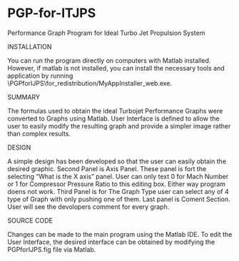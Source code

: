 # PGP-for-ITJPS
Performance Graph Program for Ideal Turbo Jet Propulsion System

INSTALLATION

  You can run the program directly on computers with Matlab installed.  
  However, if matlab is not installed, you can install the necessary tools and application by running     
  \PGPforIJPS\for_redistribution/MyAppInstaller_web.exe. 
  
SUMMARY

  The formulas used to obtain the ideal Turbojet Performance Graphs were converted to Graphs using Matlab. User Interface is defined to allow the user to easily modify the resulting graph and provide a simpler image rather than complex results.
  
DESIGN

  A simple design has been developed so that the user can easily obtain the desired graphic.
  Second Panel is Axis Panel. These panel is fort the selecting “What is the X axis” panel.
  User can only text 0 for Mach Number or 1 for Compressor Pressure Ratio to this editing box.
  Either way program doens not work.
  Third Panel is for The Graph Type user can select any of 4 type of Graph with only pushing one of them.
  Last panel is Coment Section. User will see the devolopers comment for every graph.
  
SOURCE CODE

  Changes can be made to the main program using the Matlab IDE.
  To edit the User Interface, the desired interface can be obtained by modifying the PGPforIJPS.fig file via Matlab.
